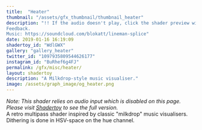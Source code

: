 ```yaml
---
title:  "Heater"
thumbnail: "/assets/gfx_thumbnail/thumbnail_heater"
description: "!! If the audio doesn't play, click the shader preview window right after refreshing the page !!
Feedback.
Music: https://soundcloud.com/blokatt/lineman-splice"
date: 2019-01-16 16:19:09
shadertoy_id: "WdlGWX" 
gallery: "gallery_heater"
twitter_id: "1097935809544626177"
instagram_id: "BuRhef6g4FJ"
permalink: /gfx/misc/heater/
layout: shadertoy
description: "A Milkdrop-style music visualiser."
image: /assets/graph_image/og_heater.png
---
```

_Note: This shader relies on audio input which is disabled on this page. Please visit [Shadertoy](https://www.shadertoy.com/view/WdlGWX) to see the full version._  
A retro multipass shader inspired by classic "milkdrop" music visualisers. Dithering is done in HSV-space on the hue channel.
